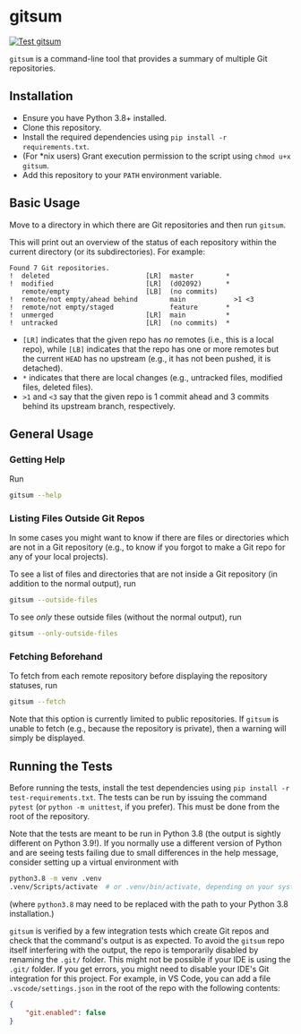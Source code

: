 # gitsum
[![Test gitsum](https://github.com/louis-hildebrand/gitsum/actions/workflows/main.yml/badge.svg)](https://github.com/louis-hildebrand/gitsum/actions/workflows/main.yml)

`gitsum` is a command-line tool that provides a summary of multiple Git repositories.

## Installation
- Ensure you have Python 3.8+ installed.
- Clone this repository.
- Install the required dependencies using `pip install -r requirements.txt`.
- (For *nix users) Grant execution permission to the script using `chmod u+x gitsum`.
- Add this repository to your `PATH` environment variable.

## Basic Usage
Move to a directory in which there are Git repositories and then run `gitsum`.

This will print out an overview of the status of each repository within the current directory (or its subdirectories). For example:
```
Found 7 Git repositories.
!  deleted                        [LR]  master        *
!  modified                       [LR]  (d02092)      *
   remote/empty                   [LB]  (no commits)
!  remote/not empty/ahead behind        main            >1 <3
!  remote/not empty/staged              feature       *
!  unmerged                       [LR]  main          *
!  untracked                      [LR]  (no commits)  *
```

- `[LR]` indicates that the given repo has _no_ remotes (i.e., this is a local repo), while `[LB]` indicates that the repo has one or more remotes but the current `HEAD` has no upstream (e.g., it has not been pushed, it is detached).
- `*` indicates that there are local changes (e.g., untracked files, modified files, deleted files).
- `>1` and `<3` say that the given repo is 1 commit ahead and 3 commits behind its upstream branch, respectively.

## General Usage
### Getting Help
Run
```sh
gitsum --help
```

### Listing Files Outside Git Repos
In some cases you might want to know if there are files or directories which are not in a Git repository (e.g., to know if you forgot to make a Git repo for any of your local projects).

To see a list of files and directories that are not inside a Git repository (in addition to the normal output), run
```sh
gitsum --outside-files
```

To see _only_ these outside files (without the normal output), run
```sh
gitsum --only-outside-files
```

### Fetching Beforehand
To fetch from each remote repository before displaying the repository statuses, run
```sh
gitsum --fetch
```

Note that this option is currently limited to public repositories. If `gitsum` is unable to fetch (e.g., because the repository is private), then a warning will simply be displayed. 

## Running the Tests
Before running the tests, install the test dependencies using `pip install -r test-requirements.txt`. The tests can be run by issuing the command `pytest` (or `python -m unittest`, if you prefer). This must be done from the root of the repository.

Note that the tests are meant to be run in Python 3.8 (the output is sightly different on Python 3.9!). If you normally use a different version of Python and are seeing tests failing due to small differences in the help message, consider setting up a virtual environment with
```sh
python3.8 -m venv .venv
.venv/Scripts/activate  # or .venv/bin/activate, depending on your system
```
(where `python3.8` may need to be replaced with the path to your Python 3.8 installation.)

`gitsum` is verified by a few integration tests which create Git repos and check that the command's output is as expected. To avoid the `gitsum` repo itself interfering with the output, the repo is temporarily disabled by renaming the `.git/` folder. This might not be possible if your IDE is using the `.git/` folder. If you get errors, you might need to disable your IDE's Git integration for this project. For example, in VS Code, you can add a file `.vscode/settings.json` in the root of the repo with the following contents:
```json
{
    "git.enabled": false
}
```
